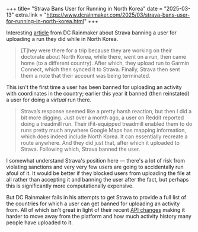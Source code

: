 +++
title= "Strava Bans User for Running in North Korea"
date = "2025-03-13"
extra.link = "https://www.dcrainmaker.com/2025/03/strava-bans-user-for-running-in-north-korea.html"
+++

Interesting [article](https://www.dcrainmaker.com/2025/03/strava-bans-user-for-running-in-north-korea.html) from DC Rainmaker about Strava banning a user for uploading a run they did while in North Korea. 
<!-- more -->
>  [T]hey were there for a trip because they are working on their doctorate about North Korea, while there, went on a run, then came home (to a different country). After which, they upload run to Garmin Connect, which then synced it to Strava. Finally, Strava then sent them a note that their account was being terminated.

This isn't the first time a user has been banned for uploading an activity with coordinates in the country; earlier this year it banned (then reinstated) a user for doing a *virtual* run there.

> Strava’s response seemed like a pretty harsh reaction, but then I did a bit more digging. Just over a month ago, a user on Reddit reported doing a treadmill run. Their iFit-equipped treadmill enabled them to do runs pretty much anywhere Google Maps has mapping information, which does indeed include North Korea. It can essentially recreate a route anywhere. And they did just that, after which it uploaded to Strava. Following which, Strava banned the user.

I somewhat understand Strava's position here — there's a lot of risk from violating sanctions and very very few users are going to accidentally run afoul of it. It would be better if they blocked users from uploading the file at all rather than accepting it and banning the user after the fact, but perhaps this is significantly more computationally expensive.

But DC Rainmaker fails in his attempts to get Strava to provide a full list of the countries for which a user can get banned for uploading an activity from. All of which isn't great in light of their recent [API changes](https://www.dcrainmaker.com/2024/11/stravas-changes-to-kill-off-apps.html) making it harder to move away from the platform and how much activity history many people have uploaded to it.